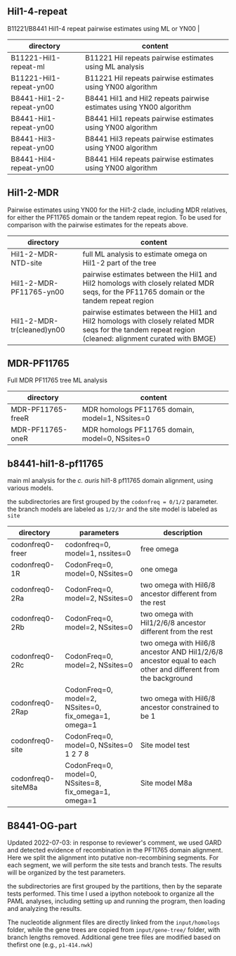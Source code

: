 ## Hil1-4-repeat 
B11221/B8441 Hil1-4 repeat pairwise estimates using ML or YN00 |

| directory | content |
|-----------|---------|
| B11221-Hil1-repeat-ml       | B11221 Hil repeats pairwise estimates using ML analysis |
| B11221-Hil1-repeat-yn00     | B11221 Hil repeats pairwise estimates using YN00 algorithm |
| B8441-Hil1-2-repeat-yn00    | B8441 Hil1 and Hil2 repeats pairwise estimates using YN00 algorithm |
| B8441-Hil1-repeat-yn00      | B8441 Hil1 repeats pairwise estimates using YN00 algorithm |
| B8441-Hil3-repeat-yn00      | B8441 Hil3 repeats pairwise estimates using YN00 algorithm |
| B8441-Hil4-repeat-yn00      | B8441 Hil4 repeats pairwise estimates using YN00 algorithm |

## Hil1-2-MDR
Pairwise estimates using YN00 for the Hil1-2 clade, including MDR relatives, for either the PF11765 domain or the tandem repeat region. To be used for comparison with the pairwise estimates for the repeats above.

| directory | content |
|-----------|---------|
| Hil1-2-MDR-NTD-site | full ML analysis to estimate omega on Hil1-2 part of the tree |
| Hil1-2-MDR-PF11765-yn00 | pairwise estimates between the Hil1 and Hil2 homologs with closely related MDR seqs, for the PF11765 domain or the tandem repeat region |
| Hil1-2-MDR-tr(cleaned)yn00  | pairwise estimates between the Hil1 and Hil2 homologs with closely related MDR seqs for the tandem repeat region (cleaned: alignment curated with BMGE) |

## MDR-PF11765
Full MDR PF11765 tree ML analysis

| directory | content |
|-----------|---------|
| MDR-PF11765-freeR           | MDR homologs PF11765 domain, model=1, NSsites=0 |
| MDR-PF11765-oneR            | MDR homologs PF11765 domain, model=0, NSsites=0 |

## b8441-hil1-8-pf11765
main ml analysis for the _c. auris_ hil1-8 pf11765 domain alignment, using various models.

the subdirectories are first grouped by the `codonfreq = 0/1/2` parameter. the branch models are labeled as `1/2/3r` and the site model is labeled as `site`

| directory | parameters | description |
|-----------|---------|----------|
| codonfreq0-freer  | codonfreq=0, model=1, nssites=0 | free omega |
| codonfreq0-1R  | CodonFreq=0, model=0, NSsites=0 | one omega |
| codonfreq0-2Ra | CodonFreq=0, model=2, NSsites=0 | two omega with Hil6/8 ancestor different from the rest |
| codonfreq0-2Rb | CodonFreq=0, model=2, NSsites=0 | two omega with Hil1/2/6/8 ancestor different from the rest |
| codonfreq0-2Rc | CodonFreq=0, model=2, NSsites=0 | two omega with Hil6/8 ancestor AND Hil1/2/6/8 ancestor equal to each other and different from the background |
| codonfreq0-2Rap | CodonFreq=0, model=2, NSsites=0, fix_omega=1, omega=1 | two omega with Hil6/8 ancestor constrained to be 1 |
| codonfreq0-site | CodonFreq=0, model=0, NSsites=0 1 2 7 8 | Site model test |
| codonfreq0-siteM8a | CodonFreq=0, model=0, NSsites=8, fix_omega=1, omega=1 | Site model M8a |

## B8441-OG-part
Updated 2022-07-03: in response to reviewer's comment, we used GARD and detected evidence of recombination in the PF11765 domain alignment. Here we split the alignment into putative non-recombining segments. For each segment, we will perform the site tests and branch tests. The results will be organized by the test parameters.

the subdirectories are first grouped by the partitions, then by the separate tests performed. This time I used a ipython notebook to organize all the PAML analyses, including setting up and running the program, then loading and analyzing the results.

The nucleotide alignment files are directly linked from the `input/homologs` folder, while the gene trees are copied from `input/gene-tree/` folder, with branch lengths removed. Additional gene tree files are modified based on thefirst one (e.g., `p1-414.nwk`)
